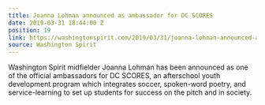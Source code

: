 ```yaml
---
title: Joanna Lohman announced as ambassador for DC SCORES
date: 2019-03-31 18:44:00 Z
position: 19
link: https://washingtonspirit.com/2019/03/31/joanna-lohman-announced-as-ambassador-for-dc-scores/
source: Washington Spirit
---
```


Washington Spirit midfielder Joanna Lohman has been announced as one of the official ambassadors for DC SCORES, an afterschool youth development program which integrates soccer, spoken-word poetry, and service-learning to set up students for success on the pitch and in society.